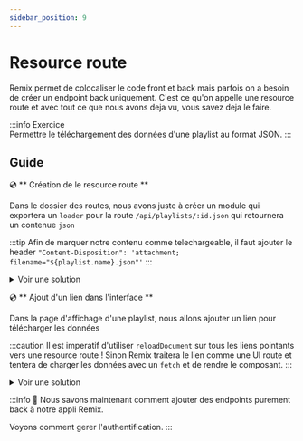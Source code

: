 ```yaml
---
sidebar_position: 9
---
```


# Resource route

Remix permet de colocaliser le code front et back mais parfois on a besoin de créer un endpoint back uniquement. C'est ce qu'on appelle une resource route et avec tout ce que nous avons deja vu, vous savez deja le faire.

:::info Exercice  
Permettre le téléchargement des données d'une playlist au format JSON.
:::

## Guide

💿 ** Création de le resource route **

Dans le dossier des routes, nous avons juste à créer un module qui exportera un `loader` pour la route `/api/playlists/:id.json` qui retournera un contenue `json`

:::tip
Afin de marquer notre contenu comme telechargeable, il faut ajouter le header `"Content-Disposition": 'attachment; filename="${playlist.name}.json"'`
:::

<details>
  <summary>Voir une solution</summary>

```tsx title="app/routes/api.playlists.$id[.]json.ts"
import { json, LoaderArgs } from "@remix-run/node";
import { playlists } from "~/repositories/playlist-repository.server";

export const loader = async ({ params: { id = "" } }: LoaderArgs) => {
  const playlist = await playlists.find(id);

  if (!playlist) {
    return json({ error: "playlist not found" }, { status: 404 });
  }

  return json(
    { playlist },
    {
      headers: {
        "Content-Disposition": `attachment; filename="${playlist.name}.json"`,
      },
    }
  );
};
```

</details>

💿 ** Ajout d'un lien dans l'interface **

Dans la page d'affichage d'une playlist, nous allons ajouter un lien pour télécharger les données

:::caution
Il est imperatif d'utiliser `reloadDocument` sur tous les liens pointants vers une resource route !
Sinon Remix traitera le lien comme une UI route et tentera de charger les données avec un `fetch` et de rendre le composant.
:::

<details>
  <summary>Voir une solution</summary>

```tsx title="app/routes/_layout.playlists.$id.(edit).tsx"
import { Link } from "@remix-run/react";

export default function Playlist() {
  // ...
  <Link to={`/api/playlists/${playlist.id}.json`} reloadDocument download>
    Download as JSON
  </Link>;
  // ...
}
```

</details>

:::info 👏 Nous savons maintenant comment ajouter des endpoints purement back à notre appli Remix.

Voyons comment gerer l'authentification.
:::
